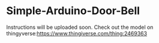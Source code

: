# Simple-Arduino-Door-Bell

Instructions will be uploaded soon. Check out the model on thingyverse:https://www.thingiverse.com/thing:2469363

